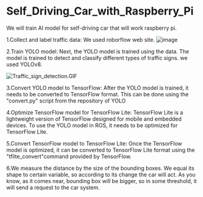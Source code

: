 # Self_Driving_Car_with_Raspberry_Pi
We will train AI model for self-driving car that will work raspberry pi.

1.Collect and label traffic data: We used roborflow web site. 
![image](https://user-images.githubusercontent.com/90163078/230847600-e3ebdcc2-ae7f-4d95-8f9b-99de40753870.png)

2.Train
YOLO model: Next, the YOLO model is trained using the  data. The model
is trained to detect and classify different types of traffic signs. we used
YOLOv8.

![Traffic_sign_detection.GIF](Detection_with_YOLOv8/Road_signs_Detection.gif)

3.Convert
YOLO model to TensorFlow: After the YOLO model is trained, it needs to be
converted to TensorFlow format. This can be done using the
"convert.py" script from the repository of YOLO

4.Optimize
TensorFlow model for TensorFlow Lite: TensorFlow Lite is a lightweight version
of TensorFlow designed for mobile and embedded devices. To use the YOLO model
in ROS, it needs to be optimized for TensorFlow Lite.

5.Convert TensorFlow model to TensorFlow Lite: Once the TensorFlow model is optimized,
it can be converted to TensorFlow Lite format using the "tflite_convert"command provided 
by TensorFlow.

6.We measure the distance by the
size of the bounding boxes. We equal its shape to certain variable, so
according to its change the car will act. As you know, as it comes near,
bounding box will be bigger, so in some threshold, it will send a request to
the car system.
